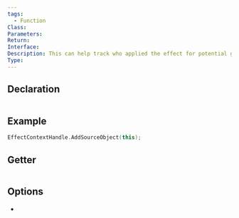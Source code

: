 ```yaml
---
tags:
  - Function
Class: 
Parameters: 
Return: 
Interface: 
Description: This can help track who applied the effect for potential gameplay purpose
Type:
---
```


## Declaration

```cpp
```

## Example

```cpp
EffectContextHandle.AddSourceObject(this);
```

## Getter

```cpp
```

## Options
- 